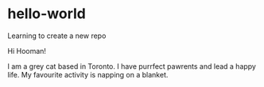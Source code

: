 # hello-world
Learning to create a new repo

Hi Hooman! 

I am a grey cat based in Toronto. I have purrfect pawrents and lead a happy life. 
My favourite activity is napping on a blanket.
